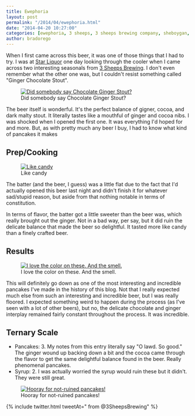 ```yaml
---
title: Ewephoria
layout: post
permalink: "/2014/04/ewephoria.html"
date: "2014-04-20 10:27:00"
categories: [ewephoria, 3 sheeps, 3 sheeps brewing company, sheboygan, wisconsin, chocolate ginger stout, ginger beer]
author: bradorego
---
```


When I first came across this beer, it was one of those things that I had to try. I was at <a href="http://starliquor.com" target="_blank">Star Liquor</a> one day looking through the cooler when I came across two interesting seasonals from <a href="http://www.3sheepsbrewing.com" target="_blank">3 Sheeps Brewing</a>. I don't even remember what the other one was, but I couldn't resist something called "Ginger Chocolate Stout".

<figure class="imageWrap">
	<a href="{{ site.url }}/assets/full/ewephoria/beer.png" target="_blank">
		<img src="{{ site.url }}/assets/compressed/ewephoria/beer.png" alt="Did somebody say Chocolate Ginger Stout?" />
	</a>
	<figcaption>
		Did somebody say Chocolate Ginger Stout?
	</figcaption>
</figure>

The beer itself is wonderful. It's the perfect balance of gigner, cocoa, and dark malty stout. It literally tastes like a mouthful of ginger and cocoa nibs. I was shocked when I opened the first one. It was everything I'd hoped for and more. But, as with pretty much any beer I buy, I had to know what kind of pancakes it makes

## Prep/Cooking

<figure class="imageWrap">
	<a href="{{ site.url }}/assets/full/ewephoria/batter.png" target="_blank">
		<img src="{{ site.url }}/assets/compressed/ewephoria/batter.png" alt="Like candy" />
	</a>
	<figcaption>
		Like candy
	</figcaption>
</figure>

The batter (and the beer, I guess) was a little flat due to the fact that I'd actually opened this beer last night and didn't finish it for whatever sad/stupid reason, but aside from that nothing notable in terms of constitution.

In terms of flavor, the batter got a little sweeter than the beer was, which really brought out the ginger. Not in a bad way, per say, but it did ruin the delicate balance that made the beer so delightful. It tasted more like candy than a finely crafted beer.

## Results

<figure class="imageWrap">
	<a href="{{ site.url }}/assets/full/ewephoria/pancakes.png" target="_blank">
		<img src="{{ site.url }}/assets/compressed/ewephoria/pancakes.png" alt="I love the color on these. And the smell." />
	</a>
	<figcaption>
		I love the color on these. And the smell.
	</figcaption>
</figure>

This will definitely go down as one of the most interesting and incredible pancakes I've made in the history of this blog. Not that I really expected much else from such an interesting and incredible beer, but I was really floored. I expected something weird to happen during the process (as I've seen with a lot of other beers), but no, the delicate chocolate and ginger interplay remained fairly constant throughout the process. It was incredible.

## Ternary Scale

* Pancakes: 3. My notes from this entry literally say "O lawd. So good." The ginger wound up backing down a bit and the cocoa came through the flavor to get the same delightful balance found in the beer. Really phenomenal pancakes.
* Syrup: 2. I was actually worried the syrup would ruin these but it didn't. They were still great.

<figure class="imageWrap">
	<a href="{{ site.url }}/assets/full/ewephoria/syrup.png" target="_blank">
		<img src="{{ site.url }}/assets/compressed/ewephoria/syrup.png" alt="Hooray for not-ruined pancakes!" />
	</a>
	<figcaption>
		Hooray for not-ruined pancakes!
	</figcaption>
</figure>

{% include twitter.html tweetAt=" from @3SheepsBrewing" %}
